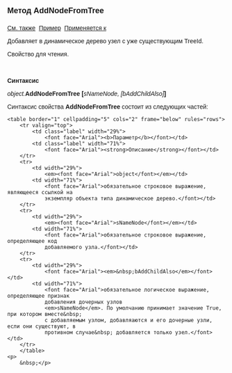 <html>
<head>
<title>AsDynamicTree\AddNodeFromTree</title>
</head>

<body>

<p><font size="4" face="Arial"><strong>Метод AddNodeFromTree<br>
<br>
</strong></font><font face="Arial"><a href="../AsDynamicTree.html">См. 
также</a>&nbsp; <u>Пример</u>&nbsp; <a href="../AsDynamicTree.html">Применяется 
к</a></font></p>

<p><font face="Arial">Добавляет в динамическое дерево узел с уже существующим TreeId.</font></p>

<p><font face="Arial">Свойство для чтения. </font></p>

<p class="label">&nbsp;</p>

<p class="label"><font face="Arial"><b>Синтаксис</b></font></p>

<p><font face="Arial"><em>object.</em><strong>AddNodeFromTree [</strong><em>sNameNode, 
    [bAddChildAlso]</em><strong>]</strong></font></p>

<p><font face="Arial">Синтаксис свойства <strong>AddNodeFromTree</strong>
состоит из следующих частей:</font></p>

    <table border="1" cellpadding="5" cols="2" frame="below" rules="rows">
        <tr valign="top">
            <td class="label" width="29%">
                <font face="Arial"><b>Параметр</b></font></td>
            <td class="label" width="71%">
                <font face="Arial"><strong>Описание</strong></font></td>
        </tr>
        <tr>
            <td width="29%">
                <em><font face="Arial">object</font></em></td>
            <td width="71%">
                <font face="Arial">обязательное строковое выражение, являющееся ссылкой на 
                экземпляр объекта типа динамическое дерево.</font></td>
        </tr>
        <tr>
            <td width="29%">
                <em><font face="Arial">sNameNode</font></em></td>
            <td width="71%">
                <font face="Arial">обязательное строковое выражение, определяющее код 
                добавляемого узла.</font></td>
        </tr>
        <tr>
            <td width="29%">
                <font face="Arial"><em>&nbsp;bAddChildAlso</em></font></td>
            <td width="71%">
                <font face="Arial">обязательное логическое выражение, определяющее признак 
                добавления дочерных узлов
                <em>sNameNode</em>. По умолчанию принимает значение True, при котором вместе&nbsp; 
                с добавляемым узлом, добавляаются и его дочерные узли, если они существуют, в 
                противном случае&nbsp; добавляется только узел.</font></td>
        </tr>
        </table>
    <p>
        &nbsp;</p>
</body>
</html>
